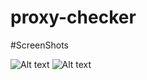 # proxy-checker

#ScreenShots

![Alt text](https://cloud.githubusercontent.com/assets/16730480/18408190/078bebae-7746-11e6-8b10-783e409215db.PNG)
![Alt text](https://cloud.githubusercontent.com/assets/16730480/18408191/086f46b0-7746-11e6-92e3-b7a51e75dedd.png)
